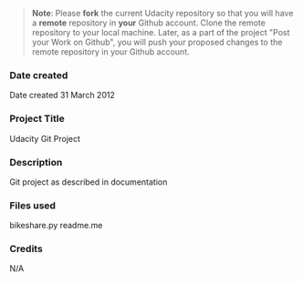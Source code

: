 >**Note**: Please **fork** the current Udacity repository so that you will have a **remote** repository in **your** Github account. Clone the remote repository to your local machine. Later, as a part of the project "Post your Work on Github", you will push your proposed changes to the remote repository in your Github account.

### Date created
Date created 31 March 2012

### Project Title
Udacity Git Project

### Description
Git project as described in documentation

### Files used
bikeshare.py
readme.me

### Credits
N/A

